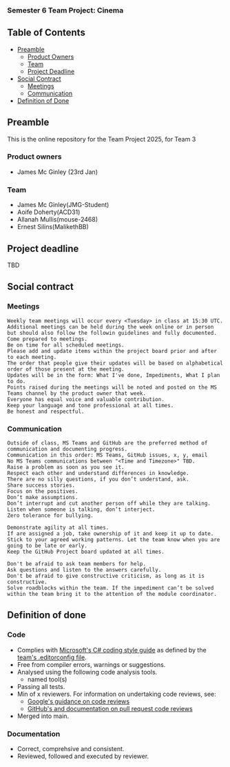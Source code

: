 ### Semester 6 Team Project: Cinema

## Table of Contents

* [Preamble](#preamble)
  * [Product Owners](#product-owners)
  * [Team](#team)
  * [Project Deadline](#project-deadline)  
* [Social Contract](#social-contract)
  * [Meetings](#meetings)
  * [Communication](#communication)
* [Definition of Done](#definition-of-done)

## Preamble

This is the online repository for the Team Project 2025, for Team 3

<!--- Modify this readme.md file adding extra sections as you see fit. Do keep the existing headings and add the necessary additional information as required. --->

### Product owners
<!--- insert the name of the product owner(s) --->
<!--- You may want to rotate product owners each week to share the responsability and workload. In which case update the product owner each week and list the previous product owners with dates --->
+ James Mc Ginley (23rd Jan)

### Team
<!--- Insert team members github handles and names! --->
<!--- DocMilo --->

* James Mc Ginley(JMG-Student)
* Aoife Doherty(ACD31)
* Allanah Mullis(mouse-2468)
* Ernest Silins(MalikethBB)


## Project deadline

TBD

## Social contract

### Meetings

    Weekly team meetings will occur every <Tuesday> in class at 15:30 UTC.
    Additional meetings can be held during the week online or in person but should also follow the followin guidelines and fully documented. 
    Come prepared to meetings.
    Be on time for all scheduled meetings.
    Please add and update items within the project board prior and after to each meeting.
    The order that people give their updates will be based on alphabetical order of those present at the meeting.
    Updates will be in the form: What I've done, Impediments, What I plan to do.
    Points raised during the meetings will be noted and posted on the MS Teams channel by the product owner that week. 
    Everyone has equal voice and valuable contribution.
    Keep your language and tone professional at all times.
    Be honest and respectful.  

### Communication  

    Outside of class, MS Teams and GitHub are the preferred method of communication and documenting progress.
    Communication in this order: MS Teams, GitHub issues, x, y, email
    No MS Teams communications between "<Time and Timezone>" TBD.
    Raise a problem as soon as you see it.
    Respect each other and understand differences in knowledge.
    There are no silly questions, if you don’t understand, ask.
    Share success stories. 
    Focus on the positives.
    Don’t make assumptions.
    Don’t interrupt and cut another person off while they are talking.
    Listen when someone is talking, don’t interject.
    Zero tolerance for bullying.
    
    Demonstrate agility at all times.
    If are assigned a job, take ownership of it and keep it up to date.
    Stick to your agreed working patterns. Let the team know when you are going to be late or early.
    Keep the GitHub Project board updated at all times. 

    Don't be afraid to ask team members for help.
    Ask questions and listen to the answers carefully.
    Don't be afraid to give constructive criticism, as long as it is constructive.
    Solve roadblocks within the team. If the impediment can’t be solved within the team bring it to the attention of the module coordinator.

## Definition of done

### Code

* Complies with [Microsoft's C# coding style guide](https://learn.microsoft.com/en-us/dotnet/csharp/fundamentals/coding-style/coding-conventions) as defined by the [team's .editorconfig file](.editorconfig).  
* Free from compiler errors, warnings or suggestions.
* Analysed using the following code analysis tools.  
  * named tool(s)
* Passing all tests.  
* Min of x reviewers. For information on undertaking code reviews, see:
  * [Google's guidance on code reviews](https://abseil.io/resources/swe-book/html/ch09.html)  
  * [GitHub's and documentation on pull request code reviews](https://docs.github.com/en/pull-requests/collaborating-with-pull-requests/reviewing-changes-in-pull-requests/about-pull-request-reviews)
* Merged into main.  

### Documentation

* Correct, comprehsive and consistent.  
* Reviewed, followed and executed by reviewer.

